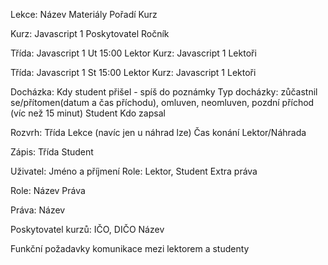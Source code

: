 Lekce:
 Název
 Materiály
 Pořadí
 Kurz

Kurz: Javascript 1
 Poskytovatel
 Ročník

Třída: Javascript 1 Ut 15:00 Lektor
 Kurz: Javascript 1
 Lektoři

Třída: Javascript 1 St 15:00 Lektor
 Kurz: Javascript 1
 Lektoři

Docházka:
 Kdy student přišel - spíš do poznámky
 Typ docházky: zůčastnil se/přítomen(datum a čas příchodu), omluven,
  neomluven, pozdní příchod (víc než 15 minut)
 Student
 Kdo zapsal

Rozvrh:
 Třída
 Lekce (navíc jen u náhrad lze)
 Čas konání
 Lektor/Náhrada

Zápis:
 Třída
 Student

Uživatel:
 Jméno a příjmení
 Role: Lektor, Student
 Extra práva

Role:
 Název
 Práva

Práva:
 Název

Poskytovatel kurzů:
 IČO, DIČO
 Název

Funkční požadavky komunikace mezi lektorem a studenty